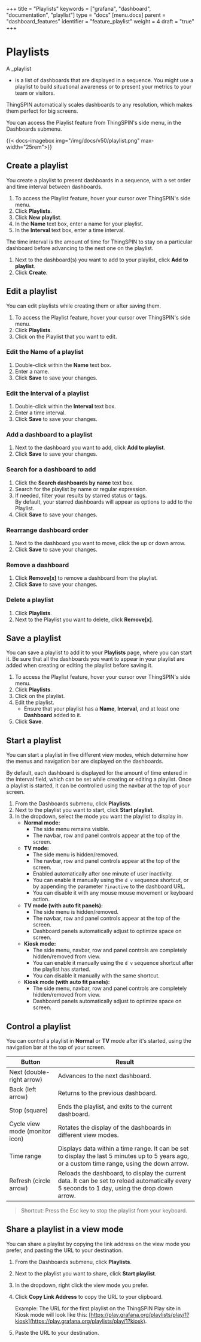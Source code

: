+++
title = "Playlists"
keywords = ["grafana", "dashboard", "documentation", "playlist"]
type = "docs"
[menu.docs]
parent = "dashboard_features"
identifier = "feature_playlist"
weight = 4
draft = "true"
+++


# Playlists

A _playlist
- is a list of dashboards that are displayed in a sequence. You might use a playlist to build situational awareness or to present your metrics to your team or visitors.

ThingSPIN automatically scales dashboards to any resolution, which makes them perfect for big screens.

You can access the Playlist feature from ThingSPIN's side menu, in the Dashboards submenu.

{{< docs-imagebox img="/img/docs/v50/playlist.png" max-width="25rem">}}

## Create a playlist

You create a playlist to present dashboards in a sequence, with a set order and time interval between dashboards. 

1. To access the Playlist feature, hover your cursor over ThingSPIN's side menu.
1. Click **Playlists**.
1. Click **New playlist**.
1. In the **Name** text box, enter a name for your playlist.
1. In the **Interval** text box, enter a time interval.

The time interval is the amount of time for ThingSPIN to stay on a particular dashboard before advancing to the next one on the playlist.

1. Next to the dashboard(s) you want to add to your playlist, click **Add to playlist**. 
1. Click **Create**.

## Edit a playlist

You can edit playlists while creating them or after saving them.

1. To access the Playlist feature, hover your cursor over ThingSPIN's side menu.
1. Click **Playlists**.
1. Click on the Playlist that you want to edit.

### Edit the Name of a playlist

1. Double-click within the **Name** text box.
1. Enter a name. 
1. Click **Save** to save your changes.

### Edit the Interval of a playlist

1. Double-click within the **Interval** text box.
1. Enter a time interval.
1. Click **Save** to save your changes.

### Add a dashboard to a playlist

1. Next to the dashboard you want to add, click **Add to playlist**.
1. Click **Save** to save your changes.

### Search for a dashboard to add

1. Click the **Search dashboards by name** text box. 
1. Search for the playlist by name or regular expression. 
1. If needed, filter your results by starred status or tags.  
   By default, your starred dashboards will appear as options to add to the Playlist.
1. Click **Save** to save your changes.

### Rearrange dashboard order

1. Next to the dashboard you want to move, click the up or down arrow.
1. Click **Save** to save your changes.

### Remove a dashboard

1. Click **Remove[x]** to remove a dashboard from the playlist.
1. Click **Save** to save your changes.

### Delete a playlist

1. Click **Playlists**.
1. Next to the Playlist you want to delete, click **Remove[x]**.

## Save a playlist

You can save a playlist to add it to your **Playlists** page, where you can start it. Be sure that all the dashboards you want to appear in your playlist are added when creating or editing the playlist before saving it. 

1. To access the Playlist feature, hover your cursor over ThingSPIN's side menu.
1. Click **Playlists**.
1. Click on the playlist.
1. Edit the playlist.
   * Ensure that your playlist has a **Name**, **Interval**, and at least one **Dashboard** added to it.
1. Click **Save**. 

## Start a playlist

You can start a playlist in five different view modes, which determine how the menus and navigation bar are displayed on the dashboards. 

By default, each dashboard is displayed for the amount of time entered in the Interval field, which can be set while creating or editing a playlist. Once a playlist is started, it can be controlled using the navbar at the top of your screen.

1. From the Dashboards submenu, click **Playlists**.
1. Next to the playlist you want to start, click **Start playlist**.
1. In the dropdown, select the mode you want the playlist to display in.
   - **Normal mode:**
       - The side menu remains visible. 
       - The navbar, row and panel controls appear at the top of the screen.
   - **TV mode:**
      - The side menu is hidden/removed. 
      - The navbar, row and panel controls appear at the top of the screen.
      - Enabled automatically after one minute of user inactivity.
      - You can enable it manually using the `d v` sequence shortcut, or by appending the parameter `?inactive` to the dashboard URL. 
      - You can disable it with any mouse mouse movement or keyboard action. 
   - **TV mode (with auto fit panels):** 
      - The side menu is hidden/removed. 
      - The navbar, row and panel controls appear at the top of the screen.
      - Dashboard panels automatically adjust to optimize space on screen.
   - **Kiosk mode:** 
      - The side menu, navbar, row and panel controls are completely hidden/removed from view. 
      - You can enable it manually using the `d v` sequence shortcut after the playlist has started.
      - You can disable it manually with the same shortcut.
   - **Kiosk mode (with auto fit panels):** 
      - The side menu, navbar, row and panel controls are completely hidden/removed from view. 
      - Dashboard panels automatically adjust to optimize space on screen.

## Control a playlist

You can control a playlist in **Normal** or **TV** mode after it's started, using the navigation bar at the top of your screen.

| Button | Result |
| --- | --- |
| Next (double-right arrow) | Advances to the next dashboard. |
| Back (left arrow) | Returns to the previous dashboard. |
| Stop (square) | Ends the playlist, and exits to the current dashboard. |
| Cycle view mode (monitor icon) | Rotates the display of the dashboards in different view modes. |
| Time range | Displays data within a time range. It can be set to display the last 5 minutes up to 5 years ago, or a custom time range, using the down arrow. |
| Refresh (circle arrow) | Reloads the dashboard, to display the current data. It can be set to reload automatically every 5 seconds to 1 day, using the drop down arrow. |

> Shortcut: Press the Esc key to stop the playlist from your keyboard.

## Share a playlist in a view mode

You can share a playlist by copying the link address on the view mode you prefer, and pasting the URL to your destination. 

1. From the Dashboards submenu, click **Playlists**.
1. Next to the playlist you want to share, click **Start playlist**.
1. In the dropdown, right click the view mode you prefer.
1. Click **Copy Link Address** to copy the URL to your clipboard. 

    Example: The URL for the first playlist on the ThingSPIN Play site in Kiosk mode will look like this:
[https://play.grafana.org/playlists/play/1?kiosk](https://play.grafana.org/playlists/play/1?kiosk).
1. Paste the URL to your destination.
